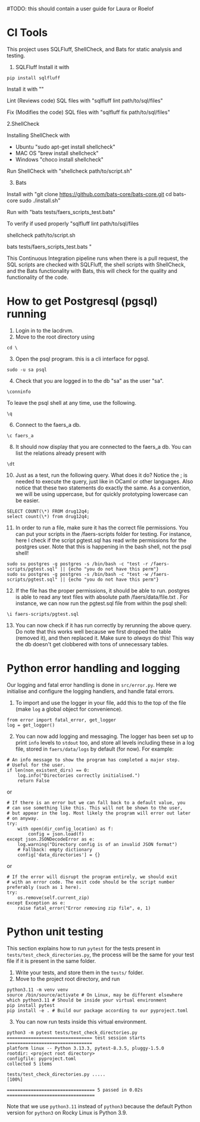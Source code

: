 #TODO: this should contain a user guide for Laura or Roelof

# <a name="ci"></a> CI Tools

This project uses SQLFluff, ShellCheck, and Bats for static analysis and testing.

1. SQLFluff
Install it with
```
pip install sqlfluff
```
Install it with ""

Lint (Reviews code) SQL files with "sqlfluff lint path/to/sql/files"

Fix (Modifies the code) SQL files with "sqlfluff fix path/to/sql/files"

2.ShellCheck

Installing ShellCheck with

- Ubuntu "sudo apt-get install shellcheck"
- MAC OS "brew install shellcheck"
- Windows "choco install shellcheck"

Run ShellCheck with "shellcheck path/to/script.sh"

3. Bats

Install with "git clone https://github.com/bats-core/bats-core.git
cd bats-core sudo ./install.sh"

Run with "bats tests/faers_scripts_test.bats"

To verify if used properly
"sqlfluff lint path/to/sql/files

shellcheck path/to/script.sh

bats tests/faers_scripts_test.bats
"

This Continuous Integration pipeline runs when there is a pull request, the SQL scripts are checked with SQLFluff, the shell scripts with ShellCheck, and the Bats functionality with Bats, this will check for the quality and functionality of the code.


# <a name="postgresql"></a> How to get Postgresql (pgsql) running
1. Login in to the lacdrvm.
2. Move to the root directory using
```
cd \
```
3. Open the psql program. this is a cli interface for pgsql.
```
sudo -u sa psql
```
4. Check that you are logged in to the db "sa" as the user "sa".
```
\conninfo
```
To leave the psql shell at any time, use the following.
```
\q
```
6. Connect to the faers\_a db.
```
\c faers_a
```
8. It should now display that you are connected to the faers\_a db. You can list
the relations already present with
```
\dt
```
10. Just as a test, run the following query. What does it do? Notice the ; is needed
to execute the query, just like in OCaml or other languages. Also notice that
these two statements do exactly the same. As a convention, we will be using
uppercase, but for quickly prototyping lowercase can be easier.
```
SELECT COUNT(\*) FROM drug12q4;
select count(\*) from drug12q4;
```
11. In order to run a file, make sure it has the correct file permissions. You can
put your scripts in the /faers-scripts folder for testing. For instance, here
I check if the script pgtest.sql has read write permissions for the postgres
user. Note that this is happening in the bash shell, not the psql shell!
```
sudo su postgres -g postgres -s /bin/bash -c "test -r /faers-scripts/pgtest.sql" || {echo "you do not have this perm"}
sudo su postgres -g postgres -s /bin/bash -c "test -w /faers-scripts/pgtest.sql" || {echo "you do not have this perm"}
```
12. If the file has the proper permissions, it should be able to run. postgres is able
to read any text files with absolute path /faers/data/file.txt . For instance, we can
now run the pgtest.sql file from within the psql shell:
```
\i faers-scripts/pgtest.sql
```
13. You can now check if it has run correctly by rerunning the above query. Do note that
this works well because we first dropped the table (removed it), and then replaced it. Make
sure to _always_ do this! This way the db doesn't get clobbered with tons of
unnecessary tables.



# <a name="py-eh-l"></a> Python error handling and logging
Our logging and fatal error handling is done in `src/error.py`.
Here we initialise and configure the logging handlers, and
handle fatal errors.

1. To import and use the logger in your file, add this to the top
of the file (make `log` a global object for convenience).
```
from error import fatal_error, get_logger
log = get_logger()
```
2. You can now add logging and messaging. The logger has been set
up to print `info` levels to `stdout` too, and store all levels including
these in a log file, stored in `faers/data/logs` by default (for now).
For example:
```
# An info message to show the program has completed a major step.
# Useful for the user.
if len(non_existent_dirs) == 0:
    log.info("Directories correctly initialised.")
    return False
```
or
```
# If there is an error but we can fall back to a default value, you
# can use something like this. This will not be shown to the user,
# but appear in the log. Most likely the program will error out later
# on anyway.
try:
    with open(dir_config_location) as f:
        config = json.load(f)
except json.JSONDecodeError as e:
    log.warning("Directory config is of an invalid JSON format")
    # Fallback: empty dictionary
    config['data_directories'] = {}
```
or
```
# If the error will disrupt the program entirely, we should exit
# with an error code. The exit code should be the script number
preferably (such as 1 here).
try:
    os.remove(self.current_zip)
except Exception as e:
    raise fatal_error("Error removing zip file", e, 1)
```

# <a name="py-unit-testing"></a> Python unit testing
This section explains how to run `pytest` for the
tests present in `tests/test_check_directories.py`, the process will be
the same for your test file if it is present in the same folder.

1. Write your tests, and store them in the `tests/` folder.
2. Move to the project root directory, and run
```
python3.11 -m venv venv
source /bin/source/activate # On Linux, may be different elsewhere
which python3.11 # Should be inside your virtual environment
pip install pytest
pip install -e . # Build our package according to our pyproject.toml
```
3. You can now run tests inside this virtual environment.
```
python3 -m pytest tests/test_check_directories.py
================================ test session starts ================================
platform linux -- Python 3.13.3, pytest-8.3.5, pluggy-1.5.0
rootdir: <project root directory>
configfile: pyproject.toml
collected 5 items

tests/test_check_directories.py .....                                         [100%]

================================= 5 passed in 0.02s =================================
```
Note that we use `python3.11` instead of `python3` because the default Python version
for `python3` on Rocky Linux is Python 3.9.